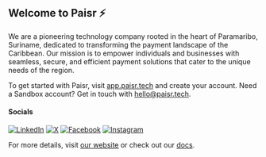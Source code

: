 ## Welcome to Paisr ⚡

We are a pioneering technology company rooted in the heart of Paramaribo, Suriname, dedicated to transforming the payment landscape of the Caribbean. Our mission is to empower individuals and businesses with seamless, secure, and efficient payment solutions that cater to the unique needs of the region.

To get started with Paisr, visit [app.paisr.tech](https://app.paisr.tech) and create your account. Need a Sandbox account? Get in touch with [hello@paisr.tech](mailto:hello@paisr.tech).

#### Socials

[![LinkedIn](https://img.shields.io/badge/LinkedIn-@paisr-blue)](https://www.linkedin.com/company/paisr)
[![X](https://img.shields.io/badge/X-@paisr_tech-blue)](https://twitter.com/paisr_tech)
[![Facebook](https://img.shields.io/badge/Facebook-@paisr.tech-blue)](https://www.facebook.com/paisr.tech)
[![Instagram](https://img.shields.io/badge/Instagram-@paisr.tech-blue)](https://www.instagram.com/paisr.tech)

For more details, visit [our website](https://paisr.tech) or check out our [docs](https://docs.paisr.tech).
